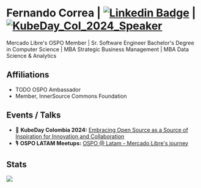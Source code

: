# Fernando Correa | [![Linkedin Badge](https://img.shields.io/badge/-LinkedIn-blue?style=flat-square&logo=Linkedin&logoColor=white&link=https://www.linkedin.com/in/fernando-eugenio-correa/)](https://www.linkedin.com/in/fernando-eugenio-correa/) | [![KubeDay_Col_2024_Speaker](https://img.shields.io/badge/-LinuxFoundation-darkblue?style=flat-square&logo=LinuxFoundation&logoColor=white&link=https://www.credly.com/badges/7181d232-2624-4876-b9a5-8ac85fc5e3d4)](https://www.credly.com/badges/7181d232-2624-4876-b9a5-8ac85fc5e3d4)
Mercado Libre's OSPO Member | Sr. Software Engineer
Bachelor's Degree in Computer Science | MBA Strategic Business Management | MBA Data Science & Analytics

## Affiliations
 - TODO OSPO Ambassador
 - Member, InnerSource Commons Foundation

## Events / Talks
- :microphone: **KubeDay Colombia 2024:** [Embracing Open Source as a Source of Inspiration for Innovation and Collaboration](https://youtu.be/91Oq6l0jreQ?si=8ZU_ubEcYnM9IkJ8)
- :studio_microphone: **OSPO LATAM Meetups:** [OSPO @ Latam - Mercado Libre's journey](https://www.youtube.com/live/ZV-K7In0qao?si=p0AdFr6yywyCU3Le)

## Stats
<p align="justify">
  <img align="bottom" src="https://github-readme-stats.vercel.app/api?username=fer-correa&show=show=reviews,prs_merged,prs_merged_percentage&layout=compact&theme=merko" />
</p>
